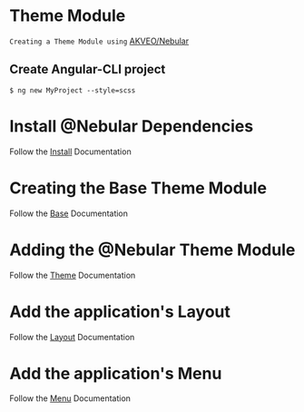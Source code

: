 # Theme Module

`Creating a Theme Module using` [AKVEO/Nebular](https://akveo.github.io/nebular/#/docs/getting-started/what-is-nebular)


## Create Angular-CLI project

```
$ ng new MyProject --style=scss
```

# Install @Nebular Dependencies

Follow the [Install](./INSTALL.md) Documentation

# Creating the Base Theme Module

Follow the [Base](./BASE.md) Documentation

# Adding the @Nebular Theme Module

Follow the [Theme](./THEME.md) Documentation


# Add the application's Layout

Follow the [Layout](./LAYOUT.md) Documentation

# Add the application's Menu

Follow the [Menu](./MENU.md) Documentation
